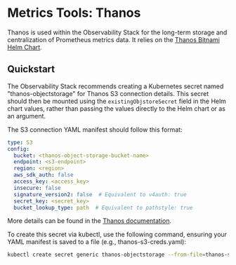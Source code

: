 # Metrics Tools: Thanos
Thanos is used within the Observability Stack for the long-term storage and centralization of Prometheus metrics data. It relies on the [Thanos Bitnami Helm Chart](https://github.com/bitnami/charts/tree/main/bitnami/thanos/).

## Quickstart
The Observability Stack recommends creating a Kubernetes secret named "thanos-objectstorage" for Thanos S3 connection details. This secret should then be mounted using the `existingObjstoreSecret` field in the Helm chart values, rather than passing the values directly to the Helm chart or as an argument.

The S3 connection YAML manifest should follow this format:

```yaml
type: S3
config:
  bucket: <thanos-object-storage-bucket-name>
  endpoint: <s3-endpoint>
  region: <region>
  aws_sdk_auth: false
  access_key: <access_key>
  insecure: false
  signature_version2: false  # Equivalent to v4auth: true
  secret_key: <secret_key>
  bucket_lookup_type: path  # Equivalent to pathstyle: true
```

More details can be found in the [Thanos documentation](https://thanos.io/tip/thanos/storage.md/#s3).

To create this secret via kubectl, use the following command, ensuring your YAML manifest is saved to a file (e.g., thanos-s3-creds.yaml):

```bash
kubectl create secret generic thanos-objectstorage --from-file=thanos-s3-creds.yaml
```
